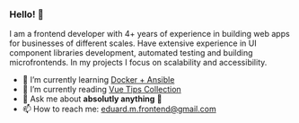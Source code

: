### Hello! 👋

I am a frontend developer with 4+ years of experience in building web apps for businesses of different scales. Have extensive experience in UI component libraries development, automated testing and building microfrontends. In my projects I focus on scalability and accessibility. 

- 🌱 I’m currently learning [Docker + Ansible](https://www.udemy.com/course/docker-ansible/)
- 📖 I’m currently reading [Vue Tips Collection](https://michaelnthiessen.com/vue-tips-collection)
- 💬 Ask me about **absolutly anything** 👻
- 📫 How to reach me: eduard.m.frontend@gmail.com
